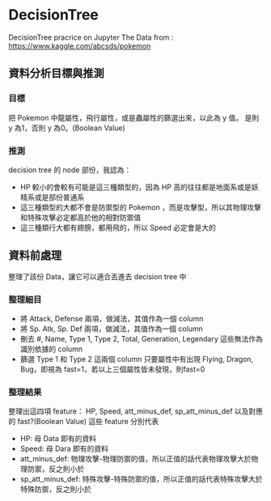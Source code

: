 # DecisionTree
DecisionTree pracrice on Jupyter
The Data from : https://www.kaggle.com/abcsds/pokemon 

## 資料分析目標與推測
### 目標
把 Pokemon 中龍屬性，飛行屬性，或是蟲屬性的篩選出來，以此為 y 值。
是則 y 為1，否則 y 為0。(Boolean Value)

### 推測
decision tree 的 node 部份，我認為：
* HP 較小的會較有可能是這三種類型的，因為 HP 高的往往都是地面系或是妖精系或是部份普通系
* 這三種類型的大都不會是防禦型的 Pokemon ，而是攻擊型，所以其物理攻擊和特殊攻擊必定都高於他的相對防禦值
* 這三種類行大都有翅膀，都用飛的，所以 Speed 必定會是大的


## 資料前處理
整理了該份 Data，讓它可以適合丟進去 decision tree 中

### 整理細目
* 將 Attack,	Defense 兩項，做減法，其值作為一個 column
* 將 Sp. Atk, Sp. Def 兩項，做減法，其值作為一個 column
* 刪去 #, Name, Type 1, Type 2, Total, Generation, Legendary 這些無法作為識別依據的 column
* 篩選 Type 1 和 Type 2 這兩個 column 只要屬性中有出現 Flying, Dragon, Bug，即視為 fast=1，若以上三個屬性皆未發現，則fast=0

### 整理結果
整理出這四項 feature：
HP, Speed, att_minus_def, sp_att_minus_def
以及對應的 fast?(Boolean Value)
這些 feature 分別代表
* HP: 母 Data 即有的資料
* Speed: 母 Dara 即有的資料
* att_minus_def: 物理攻擊-物理防禦的值，所以正值的話代表物理攻擊大於物理防禦，反之則小於
* sp_att_minus_def: 特殊攻擊-特殊防禦的值，所以正值的話代表特殊攻擊大於特殊防禦，反之則小於
